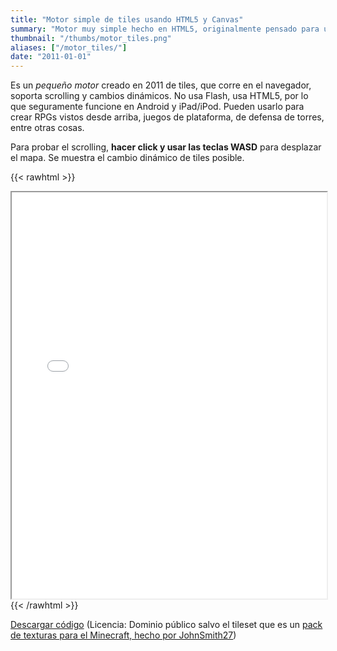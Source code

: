 ```yaml
---
title: "Motor simple de tiles usando HTML5 y Canvas"
summary: "Motor muy simple hecho en HTML5, originalmente pensado para un juego online basado en bloques."
thumbnail: "/thumbs/motor_tiles.png"
aliases: ["/motor_tiles/"]
date: "2011-01-01"
---
```

Es un *pequeño motor* creado en 2011 de tiles, que corre en el navegador, soporta scrolling y cambios dinámicos. No usa Flash, usa HTML5, por lo que seguramente funcione en Android y iPad/iPod. Pueden usarlo para crear RPGs vistos desde arriba, juegos de plataforma, de defensa de torres, entre otras cosas. 

Para probar el scrolling, **hacer click y usar las teclas WASD** para desplazar el mapa. Se muestra el cambio dinámico de tiles posible.

{{< rawhtml >}}
<iframe src="/inc/tile/index.html" style="width:100%;height:650px;"></iframe>
{{< /rawhtml >}}

[Descargar código](/downloads/te.zip) (Licencia: Dominio público salvo el tileset que es un [pack de texturas para el Minecraft, hecho por JohnSmith27](http://www.planetminecraft.com/member/johnsmith27/texture_packs/server/)) 
